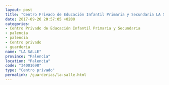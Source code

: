 ```yaml
---
layout: post
title: "Centro Privado de Educación Infantil Primaria y Secundaria LA SALLE"
date: 2017-09-20 20:57:05 +0200
categories:
- Centro Privado de Educación Infantil Primaria y Secundaria
- palencia
- palencia
- Centro privado
- guarderia
name: "LA SALLE"
province: "Palencia"
location: "Palencia"
code: "34001698"
type: "Centro privado"
permalink: /guarderias/la-salle.html
---
```

